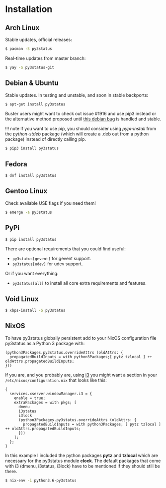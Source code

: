 # Installation

## Arch Linux

Stable updates, official releases:

```bash
$ pacman -S py3status
```

Real-time updates from master branch:

```bash
$ yay -S py3status-git
```

## Debian & Ubuntu

Stable updates. In testing and unstable, and soon in stable backports:

```bash
$ apt-get install py3status
```

Buster users might want to check out issue #1916 and use pip3 instead or the alternative method proposed until [this debian bug](https://bugs.debian.org/890329) is handled and stable.

!!! note
    If you want to use pip, you should consider using *pypi-install* from
    the *python-stdeb* package (which will create a .deb out from a python
    package) instead of directly calling pip.

```bash
$ pip3 install py3status
```

## Fedora

```bash
$ dnf install py3status
```

## Gentoo Linux

Check available USE flags if you need them!

```bash
$ emerge -a py3status
```

## PyPi

```bash
$ pip install py3status
```

There are optional requirements that you could find useful:

- `py3status[gevent]` for gevent support.
- `py3status[udev]` for udev support.

Or if you want everything:

- `py3status[all]` to install all core extra requirements and features.

## Void Linux

```bash
$ xbps-install -S py3status
```

## NixOS

To have py3status globally persistent add to your NixOS configuration file
py3status as a Python 3 package with:

```
(python3Packages.py3status.overrideAttrs (oldAttrs: {
  propagatedBuildInputs = with python3Packages;[ pytz tzlocal ] ++ oldAttrs.propagatedBuildInputs;
}))
```

If you are, and you probably are, using [i3](https://i3wm.org/) you
might want a section in your `/etc/nixos/configuration.nix` that looks
like this:

```
{
  services.xserver.windowManager.i3 = {
    enable = true;
    extraPackages = with pkgs; [
      dmenu
      i3status
      i3lock
      (python3Packages.py3status.overrideAttrs (oldAttrs: {
        propagatedBuildInputs = with python3Packages; [ pytz tzlocal ] ++ oldAttrs.propagatedBuildInputs;
      }))
    ];
  };
}
```

In this example I included the python packages **pytz** and **tzlocal**
which are necessary for the py3status module **clock**. The default
packages that come with i3 (dmenu, i3status, i3lock) have to be
mentioned if they should still be there.

```bash
$ nix-env -i python3.6-py3status
```

